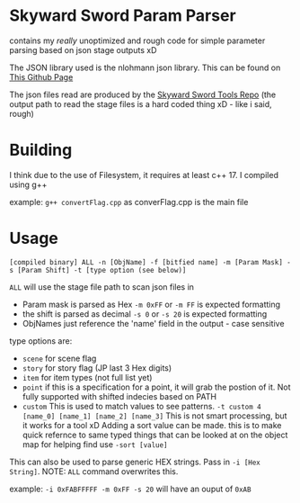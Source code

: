 # Skyward Sword Param Parser
contains my *really* unoptimized and rough code for simple parameter parsing based on json stage outputs xD

The JSON library used is the nlohmann json library. This can be found on [This Github Page](https://github.com/nlohmann/json)

The json files read are produced by the [Skyward Sword Tools Repo](https://github.com/lepelog/skywardsword-tools) (the output path to read the stage files is a hard coded thing xD - like i said, rough)
# Building
I think due to the use of Filesystem, it requires at least c++ 17.
I compiled using g++

example: `g++ convertFlag.cpp` as converFlag.cpp is the main file


# Usage
`[compiled binary] ALL -n [ObjName] -f [bitfied name] -m [Param Mask] -s [Param Shift] -t [type option (see below)]`

`ALL` will use the stage file path to scan json files in
- Param mask is parsed as Hex `-m 0xFF` or `-m FF` is expected formatting
- the shift is parsed as decimal `-s 0` or `-s 20` is expected formatting
- ObjNames just reference the 'name' field in the output - case sensitive

type options are:
-  `scene` for scene flag 
-  `story` for story flag (JP last 3 Hex digits)
-  `item`  for item types (not full list yet)
-  `point` if this is a specification for a point, it will grab the postion of it. Not fully supported with shifted indecies based on PATH
-  `custom` This is used to match values to see patterns. `-t custom 4 [name_0] [name_1] [name_2] [name_3]` This is not smart processing, but it works for a tool xD
Adding a sort value can be made. this is to make quick refernce to same typed things that can be looked at on the object map for helping find use
`-sort [value]`

This can also be used to parse generic HEX strings. Pass in `-i [Hex String]`. NOTE: `ALL` command overwrites this.

example: `-i 0xFABFFFFF -m 0xFF -s 20` will have an ouput of `0xAB`
